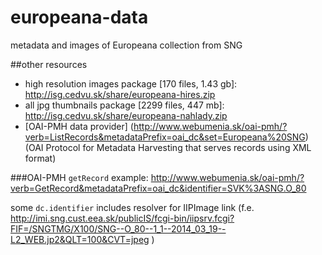 europeana-data
==============

metadata and images of Europeana collection from SNG

##other resources

* high resolution images package [170 files, 1.43 gb]:
http://isg.cedvu.sk/share/europeana-hires.zip
* all jpg thumbnails package [2299 files, 447 mb]:
http://isg.cedvu.sk/share/europeana-nahlady.zip
* [OAI-PMH data provider] (http://www.webumenia.sk/oai-pmh/?verb=ListRecords&metadataPrefix=oai_dc&set=Europeana%20SNG) (OAI Protocol for Metadata Harvesting that serves records using XML format)

###OAI-PMH
`getRecord` example: 
http://www.webumenia.sk/oai-pmh/?verb=GetRecord&metadataPrefix=oai_dc&identifier=SVK%3ASNG.O_80

some `dc.identifier` includes resolver for IIPImage link (f.e. http://imi.sng.cust.eea.sk/publicIS/fcgi-bin/iipsrv.fcgi?FIF=/SNGTMG/X100/SNG--O_80--1_1--2014_03_19--L2_WEB.jp2&QLT=100&CVT=jpeg )
